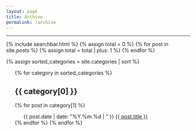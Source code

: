 ```yaml
---
layout: page
title: Archive
permalink: /archive
---
```


<p><hr class="hr-page"></p>

{% include searchbar.html %} 
{% assign total = 0 %}
{% for post in site.posts %}
  {% assign total = total | plus: 1 %}
{% endfor %}

{% assign sorted_categories = site.categories | sort %}

<ul class="post-list">
{% for category in sorted_categories %}
  <h2 class="h2-post-title">{{ category[0] }}</h2>
    {% for post in category[1] %}
    <ul class='post-list'>
    	<!-- <span class="post-meta">{{ post.date | date: "%b %-d, %Y | " }}</span>  -->
      <span class="post-meta">{{ post.date | date: "%Y.%m.%d | " }}</span> 
    	<a href="{{ post.url }}">{{ post.title }}</a>
    </ul>
  {% endfor %}
{% endfor %}
</ul>